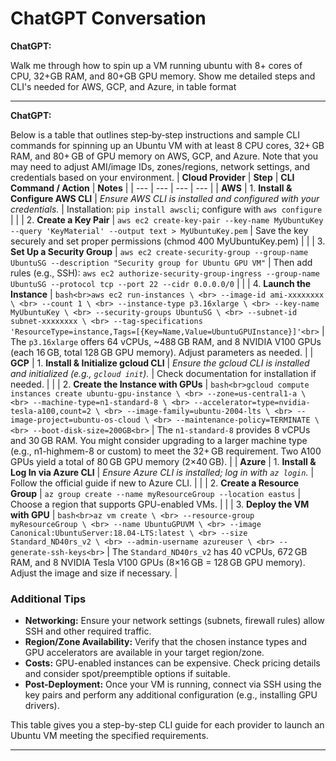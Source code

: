 # ChatGPT Conversation

**ChatGPT:**

Walk me through how to spin up a VM running ubuntu with 8+ cores of CPU, 32+GB RAM, and 80+GB GPU memory.  Show me detailed steps and CLI's needed for AWS, GCP, and Azure, in table format

---

**ChatGPT:**

Below is a table that outlines step‐by‐step instructions and sample CLI commands for spinning up an Ubuntu VM with at least 8 CPU cores, 32+ GB RAM, and 80+ GB of GPU memory on AWS, GCP, and Azure. Note that you may need to adjust AMI/image IDs, zones/regions, network settings, and credentials based on your environment.
| **Cloud Provider** | **Step** | **CLI Command / Action** | **Notes** |
| --- | --- | --- | --- |
| **AWS** | 1. **Install & Configure AWS CLI** | *Ensure AWS CLI is installed and configured with your credentials.* | Installation: `pip install awscli`; configure with `aws configure` |
|  | 2. **Create a Key Pair** | `aws ec2 create-key-pair --key-name MyUbuntuKey --query 'KeyMaterial' --output text > MyUbuntuKey.pem` | Save the key securely and set proper permissions (chmod 400 MyUbuntuKey.pem) |
|  | 3. **Set Up a Security Group** | `aws ec2 create-security-group --group-name UbuntuSG --description "Security group for Ubuntu GPU VM"` | Then add rules (e.g., SSH): `aws ec2 authorize-security-group-ingress --group-name UbuntuSG --protocol tcp --port 22 --cidr 0.0.0.0/0` |
|  | 4. **Launch the Instance** | `bash<br>aws ec2 run-instances \ <br> --image-id ami-xxxxxxxx \ <br> --count 1 \ <br> --instance-type p3.16xlarge \ <br> --key-name MyUbuntuKey \ <br> --security-groups UbuntuSG \ <br> --subnet-id subnet-xxxxxxxx \ <br> --tag-specifications 'ResourceType=instance,Tags=[{Key=Name,Value=UbuntuGPUInstance}]'<br>` | The `p3.16xlarge` offers 64 vCPUs, ~488 GB RAM, and 8 NVIDIA V100 GPUs (each 16 GB, total 128 GB GPU memory). Adjust parameters as needed. |
| **GCP** | 1. **Install & Initialize gcloud CLI** | *Ensure the gcloud CLI is installed and initialized (e.g., `gcloud init`).* | Check documentation for installation if needed. |
|  | 2. **Create the Instance with GPUs** | `bash<br>gcloud compute instances create ubuntu-gpu-instance \ <br> --zone=us-central1-a \ <br> --machine-type=n1-standard-8 \ <br> --accelerator=type=nvidia-tesla-a100,count=2 \ <br> --image-family=ubuntu-2004-lts \ <br> --image-project=ubuntu-os-cloud \ <br> --maintenance-policy=TERMINATE \ <br> --boot-disk-size=200GB<br>` | The `n1-standard-8` provides 8 vCPUs and 30 GB RAM. You might consider upgrading to a larger machine type (e.g., n1-highmem-8 or custom) to meet the 32+ GB requirement. Two A100 GPUs yield a total of 80 GB GPU memory (2×40 GB). |
| **Azure** | 1. **Install & Log In via Azure CLI** | *Ensure Azure CLI is installed; log in with `az login`.* | Follow the official guide if new to Azure CLI. |
|  | 2. **Create a Resource Group** | `az group create --name myResourceGroup --location eastus` | Choose a region that supports GPU-enabled VMs. |
|  | 3. **Deploy the VM with GPU** | `bash<br>az vm create \ <br> --resource-group myResourceGroup \ <br> --name UbuntuGPUVM \ <br> --image Canonical:UbuntuServer:18.04-LTS:latest \ <br> --size Standard_ND40rs_v2 \ <br> --admin-username azureuser \ <br> --generate-ssh-keys<br>` | The `Standard_ND40rs_v2` has 40 vCPUs, 672 GB RAM, and 8 NVIDIA Tesla V100 GPUs (8×16 GB = 128 GB GPU memory). Adjust the image and size if necessary. |



### Additional Tips



* **Networking:** Ensure your network settings (subnets, firewall rules) allow SSH and other required traffic.
* **Region/Zone Availability:** Verify that the chosen instance types and GPU accelerators are available in your target region/zone.
* **Costs:** GPU-enabled instances can be expensive. Check pricing details and consider spot/preemptible options if suitable.
* **Post-Deployment:** Once your VM is running, connect via SSH using the key pairs and perform any additional configuration (e.g., installing GPU drivers).


This table gives you a step-by-step CLI guide for each provider to launch an Ubuntu VM meeting the specified requirements.

---

